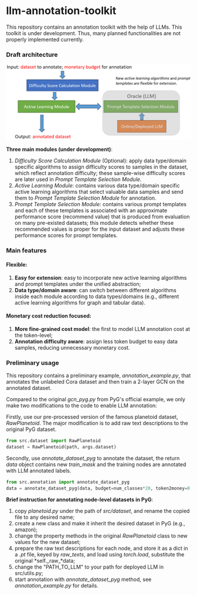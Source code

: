 # llm-annotation-toolkit

This repository contains an annotation toolkit with the help of LLMs. This toolkit is under development. Thus, many planned functionalities are not properly implemented currently.



### Draft architecture

![](.\draft_architecture.png)

**Three main modules (under development)**:

1. *Difficulty Score Calculation Module* (Optional): apply data type/domain specific algorithms to assign difficulty scores to samples in the dataset, which reflect annotation difficulty; these sample-wise difficulty scores are later used in *Prompt Template Selection Module*.
2. *Active Learning Module*: contains various data type/domain specific active learning algorithms that select valuable data samples and send them to *Prompt Template Selection Module* for annotation.
3. *Prompt Template Selection Module*: contains various prompt templates and each of these templates is associated with an approximate performance score (recommend value) that is produced from evaluation on many pre-existed datasets; this module detects whether these recommended values is proper for the input dataset and adjusts these performance scores for prompt templates.



### Main features

#### Flexible:

1. **Easy for extension**: easy to incorporate new active learning algorithms and prompt templates under the unified abstraction;
2. **Data type/domain aware**: can switch between different algorithms inside each module according to data types/domains (e.g., different active learning algorithms for graph and tabular data).

#### Monetary cost reduction focused:

1. **More fine-grained cost model**: the first to model LLM annotation cost at the token-level;
2. **Annotation difficulty aware**: assign less token budget to easy data samples, reducing unnecessary monetary cost.



### Preliminary usage

This repository contains a preliminary example, *annotation_example.py*, that annotates the unlabeled Cora dataset and then train a 2-layer GCN on the annotated dataset. 

Compared to the original *gcn_pyg.py* from PyG's official example, we only make two modifications to the code to enable LLM annotation:

Firstly, use our pre-processed version of the famous planetoid dataset, *RawPlanetoid*. The major modification is to add raw text descriptions to the original PyG dataset.

```python
from src.dataset import RawPlanetoid
dataset = RawPlanetoid(path, args.dataset)
```

Secondly, use *annotate_dataset_pyg* to annotate the dataset, the return *data* object contains new *train_mask* and the training nodes are annotated with LLM annotated labels.

```python
from src.annotation import annotate_dataset_pyg
data = annotate_dataset_pyg(data, budget=num_classes*20, token2money=0.001, active_learning='RANDOM')
```



**Brief instruction for annotating node-level datasets in PyG**:

1. copy *planetoid.py* under the path of *src/dataset*, and rename the copied file to any desired name;
2. create a new class and make it inherit the desired dataset in PyG (e.g., amazon);
3. change the property methods in the original *RawPlanetoid* class to new values for the new dataset;
4. prepare the raw text descriptions for each node, and store it as a dict in a *.pt* file, keyed by *raw_texts*, and load using *torch.load*, substitute the original *self.\_raw\_*data;
5. change the "PATH_TO_LLM" to your path for deployed LLM in src/utils.py;
6. start annotation with *annotate_dataset_pyg* method, see *annotation_example.py* for  details.